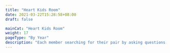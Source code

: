```yaml
---
title: "Heart Kids Room"
date: 2021-03-22T15:28:58+08:00
draft: false

mainCat: "Heart Kids Room"
weight: 17
pageType: "By Year"
description: "Each member searching for their pair by asking questions and choosing the answer they like. Whoever is chosen last wins."
---
```

